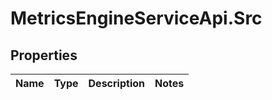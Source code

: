 # MetricsEngineServiceApi.Src

## Properties
Name | Type | Description | Notes
------------ | ------------- | ------------- | -------------


